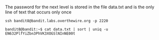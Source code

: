The password for the next level is stored in the file data.txt and is the only line of text that occurs only once

```
ssh bandit8@bandit.labs.overthewire.org -p 2220

bandit8@bandit:~$ cat data.txt | sort | uniq -u
EN632PlfYiZbn3PhVK3XOGSlNInNE00t
```